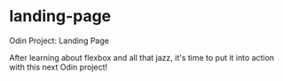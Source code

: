 # landing-page
Odin Project: Landing Page

After learning about flexbox and all that jazz, it's time to put it into action with this next Odin project!